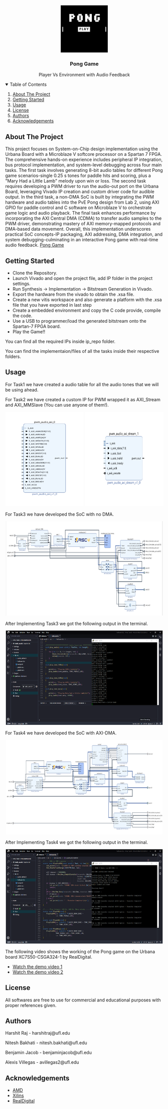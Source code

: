 <!-- PROJECT LOGO -->
<br />
<p align="center">
  <a href="https://github.com/harshit-raj15/SoC-Pong-Game">
    <img src="images/logo.jpg" alt="Logo" width="150" height="150">
  </a>

  <h3 align="center">Pong Game</h3>

  <p align="center">
    Player Vs Environment with Audio Feedback
  </p>
</p>

<!-- TABLE OF CONTENTS -->
<details open="open">
  <summary>Table of Contents</summary>
  <ol>
    <li>
      <a href="#about-the-project">About The Project</a>
    </li>
    <li><a href="#getting-started">Getting Started</a></li>
    <li><a href="#usage">Usage</a></li>
    <li><a href="#license">License</a></li>
    <li><a href="#authors">Authors</a></li>
    <li><a href="#acknowledgements">Acknowledgements</a></li>
  </ol>
</details>

<!-- ABOUT THE PROJECT -->

## About The Project

This project focuses on System-on-Chip design implementation using the Urbana Board with a Microblaze V softcore processor on a Spartan 7 FPGA. The comprehensive hands-on experience includes peripheral IP integration, bus protocol implementation, and system-level debugging across four main tasks. The first task involves generating 8-bit audio tables for different Pong game scenarios-single 0.25 s tones for paddle hits and scoring, plus a "Mary Had a Little Lamb" melody upon win or loss. The second task requires developing a PWM driver to run the audio-out port on the Urbana Board, leveraging Vivado IP creation and custom driver code for audible output. In the third task, a non-DMA SoC is built by integrating the PWM hardware and audio tables into the PvE Pong design from Lab 2, using AXI GPIO for paddle control and C software on Microblaze V to orchestrate game logic and audio playback. The final task enhances performance by incorporating the AXI Central DMA (CDMA) to transfer audio samples to the PWM driver, demonstrating mastery of AXI memory-mapped protocols and DMA-based data movement. Overall, this implementation underscores practical SoC concepts-IP packaging, AXI addressing, DMA integration, and system debugging-culminating in an interactive Pong game with real-time audio feedback.
[Pong Game](https://github.com/harshit-raj15/SoC-Pong-Game)

<!-- GETTING STARTED -->

## Getting Started

- Clone the Repository.
- Launch Vivado and open the project file, add IP folder in the project settings.
- Run Synthesis → Implementation → Bitstream Generation in Vivado.
- Export the hardware from the vivado to obtain the .xsa file.
- Create a new vitis workspace and also generate a platform with the .xsa file that you have exported in last step
- Create a embedded environment and copy the C code provide, compile the code.
- Use a USB to programmer/load the generated bitstream onto the Spartan-7 FPGA board.
- Play the Game!!

<p>You can find all the required IPs inside ip_repo folder.</p>
<p>You can find the implementaion/files of all the tasks inside their respective folders.</p>

<!-- USAGE EXAMPLES -->

## Usage

<p>For Task1 we have created a audio table for all the audio tones that we will be using ahead.</p>

For Task2 we have created a custom IP for PWM wrapped it as AXI_Stream and AXI_MMSlave (You can use anyone of them!).
<div align="center">
  <img src="images/task2_PWM_AXI_MMSlave.png" alt="Screenshot 1" height="300" width="250" />
  <img src="images/task2_PWM_AXI_Stream.png" alt="Screenshot 2" height="300" width="250" />
</div>

For Task3 we have developed the SoC with no DMA.
<p align="center">
  <a>
    <img src="images/task3.png" alt="Screenshot 3" width="500" height="300">
  </a>
</p>

After Implementing Task3 we got the following output in the terminal.
<p align="center">
  <a>
    <img src="images/task3_output.png" alt="Screenshot 4" width="500" height="300">
  </a>
</p>

For Task4 we have developed the SoC with AXI-DMA.
<p align="center">
  <a>
    <img src="images/task4.png" alt="Screenshot 5" width="500" height="300">
  </a>
</p>

After Implementing Task4 we got the following output in the terminal.
<p align="center">
  <a>
    <img src="images/task4_output.png" alt="Screenshot 6" width="500" height="300">
  </a>
</p>


The following video shows the working of the Pong game on the Urbana board XC7S50-CSGA324-1 by RealDigital.

- [Watch the demo video 1](videos/)
- [Watch the demo video 2](videos/)

<!-- LICENSE -->

## License

All softwares are free to use for commercial and educational purposes with proper references given.

<!-- Authors -->

## Authors

<p>Harshit Raj - harshitraj@ufl.edu</p>
<p>Nitesh Bakhati - nitesh.bakhati@ufl.edu</p>
<p>Benjamin Jacob - benjaminjacob@ufl.edu</p>
<p>Alexis Villegas - avillegas2@ufl.edu</p>

## Acknowledgements

- [AMD](https://www.amd.com/en.html)
- [Xilins](https://www.xilinx.com/support/download.html)
- [RealDigital](https://www.realdigital.org/hardware/urbana)
